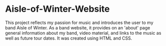 # Aisle-of-Winter-Website
This project reflects my passion for music and introduces the user to my band Aisle of Winter. 
As a band website, it provides on an 'about' page general information about my band, video material, and links to the music as well as future tour dates. 
It was created using HTML and CSS. 
